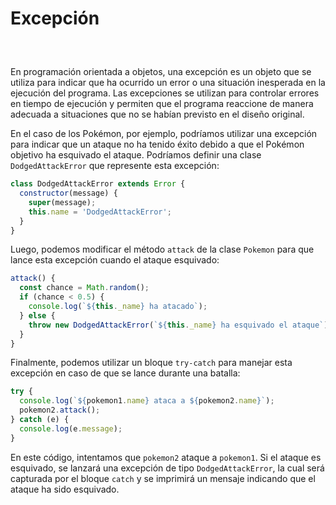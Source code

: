 # Excepción

<center style='margin:30px'>
<img :src="$withBase('/img/pika-ko.png')" width='300' />
</center>


En programación orientada a objetos, una excepción es un objeto que se utiliza para indicar que ha ocurrido un error o una situación inesperada en la ejecución del programa. Las excepciones se utilizan para controlar errores en tiempo de ejecución y permiten que el programa reaccione de manera adecuada a situaciones que no se habían previsto en el diseño original.

En el caso de los Pokémon, por ejemplo, podríamos utilizar una excepción para indicar que un ataque no ha tenido éxito debido a que el Pokémon objetivo ha esquivado el ataque. Podríamos definir una clase `DodgedAttackError` que represente esta excepción:

~~~js
class DodgedAttackError extends Error {
  constructor(message) {
    super(message);
    this.name = 'DodgedAttackError';
  }
}
~~~

Luego, podemos modificar el método `attack` de la clase `Pokemon` para que lance esta excepción cuando el ataque esquivado:

~~~js
attack() {
  const chance = Math.random();
  if (chance < 0.5) {
    console.log(`${this._name} ha atacado`);
  } else {
    throw new DodgedAttackError(`${this._name} ha esquivado el ataque`);
  }
}

~~~

Finalmente, podemos utilizar un bloque `try-catch` para manejar esta excepción en caso de que se lance durante una batalla:

~~~js
try {
  console.log(`${pokemon1.name} ataca a ${pokemon2.name}`);
  pokemon2.attack();
} catch (e) {
  console.log(e.message);
}
~~~

En este código, intentamos que `pokemon2` ataque a `pokemon1`. Si el ataque es esquivado, se lanzará una excepción de tipo `DodgedAttackError`, la cual será capturada por el bloque `catch` y se imprimirá un mensaje indicando que el ataque ha sido esquivado.